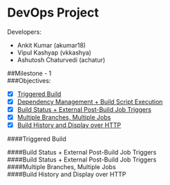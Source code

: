 # DevOps Project
Developers:
 - Ankit Kumar (akumar18)
 - Vipul Kashyap (vkkashya)
 - Ashutosh Chaturvedi (achatur)

##Milestone - 1  
###Objectives:
- [x] [Triggered Build](#1)
- [x] [Dependency Management + Build Script Execution](#2)
- [x] [Build Status + External Post-Build Job Triggers](#3)
- [x] [Multiple Branches, Multiple Jobs](#4)
- [x] [Build History and Display over HTTP](#5)  

####<a name="1"></a>Triggered Build  

####<a name="2"></a>Build Status + External Post-Build Job Triggers  
####<a name="3"></a>Build Status + External Post-Build Job Triggers  
####<a name="4"></a>Multiple Branches, Multiple Jobs  
####<a name="5"></a>Build History and Display over HTTP  
